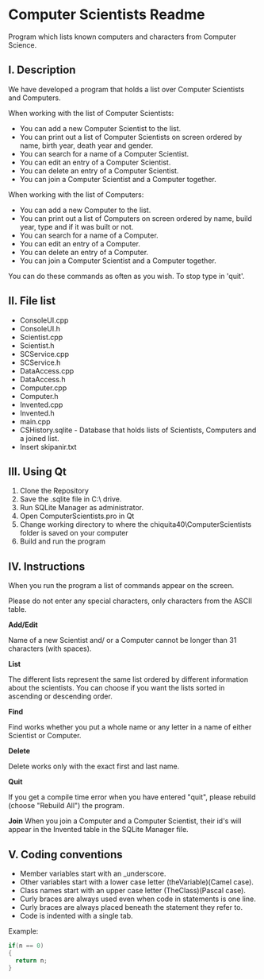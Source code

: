 # Computer Scientists Readme

Program which lists known computers and characters from Computer Science.

## I. Description
We have developed a program that holds a list over Computer Scientists and Computers.

When working with the list of Computer Scientists:

* You can add a new Computer Scientist to the list. 
* You can print out a list of Computer Scientists on screen ordered by name, birth year, death year and gender.
* You can search for a name of a Computer Scientist.
* You can edit an entry of a Computer Scientist.
* You can delete an entry of a Computer Scientist.
* You can join a Computer Scientist and a Computer together.

When working with the list of Computers:

* You can add a new Computer to the list.
* You can print out a list of Computers on screen ordered by name, build year, type and if it was built or not.
* You can search for a name of a Computer.
* You can edit an entry of a Computer.
* You can delete an entry of a Computer.
* You can join a Computer Scientist and a Computer together.

You can do these commands as often as you wish. To stop type in 'quit'.

## II. File list
+ ConsoleUI.cpp
+ ConsoleUI.h
+ Scientist.cpp
+ Scientist.h
+ SCService.cpp
+ SCService.h
+ DataAccess.cpp
+ DataAccess.h
+ Computer.cpp
+ Computer.h
+ Invented.cpp
+ Invented.h
+ main.cpp
+ CSHistory.sqlite           - Database that holds lists of Scientists, Computers and a joined list.
+ Insert skipanir.txt

## III. Using Qt
1. Clone the Repository
2. Save the .sqlite file in C:\ drive.
3. Run SQLite Manager as administrator.
4. Open ComputerScientists.pro in Qt
5. Change working directory to where the chiquita40\ComputerScientists folder is saved on your computer
6. Build and run the program

## IV. Instructions 
When you run the program a list of commands appear on the screen.

Please do not enter any special characters, only characters from the ASCII table.

**Add/Edit**

Name of a new Scientist and/ or a Computer cannot be longer than 31 characters (with spaces).


**List**

The different lists represent the same list ordered by different information about the scientists. You can choose if you want the lists sorted in ascending or descending order.

**Find**

Find works whether you put a whole name or any letter in a name of either Scientist or Computer.

**Delete**

Delete works only with the exact first and last name.

**Quit**

If you get a compile time error when you have entered "quit", please rebuild (choose "Rebuild All") the program.

**Join**
When you join a Computer and a Computer Scientist, their id's will appear in the Invented table in the SQLite Manager file.



## V. Coding conventions
* Member variables start with an _underscore.
* Other variables start with a lower case letter (theVariable)(Camel case).
* Class names start with an upper case letter (TheClass)(Pascal case).
* Curly braces are always used even when code in statements is one line.
* Curly braces are always placed beneath the statement they refer to.
* Code is indented with a single tab.

Example:
```c++
if(n == 0)
{
  return n;
}
```
